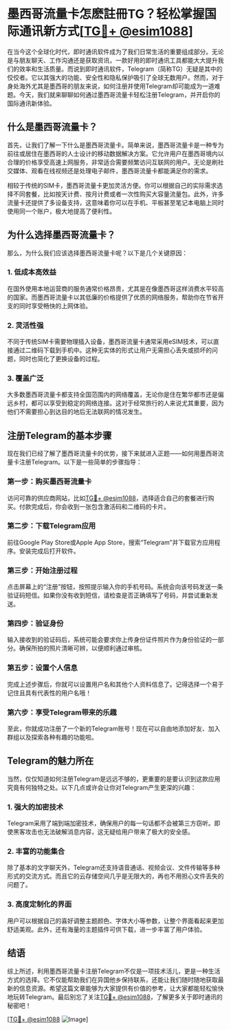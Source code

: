 # 墨西哥流量卡怎麽註冊TG？轻松掌握国际通讯新方式[[TG💪+ @esim1088](https://t.me/s/esim1088)]

在当今这个全球化时代，即时通讯软件成为了我们日常生活的重要组成部分。无论是与朋友聊天、工作沟通还是获取资讯，一款好用的即时通讯工具都能大大提升我们的效率和生活质量。而说到即时通讯软件，Telegram（简称TG）无疑是其中的佼佼者。它以其强大的功能、安全性和隐私保护吸引了全球无数用户。然而，对于身处海外尤其是墨西哥的朋友来说，如何注册并使用Telegram却可能成为一道难题。今天，我们就来聊聊如何通过墨西哥流量卡轻松注册Telegram，并开启你的国际通讯新体验。

## 什么是墨西哥流量卡？

首先，让我们了解一下什么是墨西哥流量卡。简单来说，墨西哥流量卡是一种专为前往或居住在墨西哥的人士设计的移动数据解决方案。它允许用户在墨西哥境内以合理的价格享受高速上网服务，非常适合需要频繁访问互联网的用户。无论是刷社交媒体、观看在线视频还是处理电子邮件，墨西哥流量卡都能满足你的需求。

相较于传统的SIM卡，墨西哥流量卡更加灵活方便。你可以根据自己的实际需求选择不同套餐，比如按天计费、按月计费或者一次性购买大容量流量包。此外，许多流量卡还提供了多设备支持，这意味着你可以在手机、平板甚至笔记本电脑上同时使用同一个账户，极大地提高了便利性。

## 为什么选择墨西哥流量卡？

那么，为什么我们应该选择墨西哥流量卡呢？以下是几个关键原因：

### 1. **低成本高效益**
   在国外使用本地运营商的服务通常价格昂贵，尤其是在像墨西哥这样消费水平较高的国家。而墨西哥流量卡以其低廉的价格提供了优质的网络服务，帮助你在节省开支的同时享受畅快的上网体验。

### 2. **灵活性强**
   不同于传统SIM卡需要物理插入设备，墨西哥流量卡通常采用eSIM技术，可以直接通过二维码下载到手机中。这种无实体的形式让用户无需担心丢失或损坏的问题，同时也简化了更换设备的过程。

### 3. **覆盖广泛**
   大多数墨西哥流量卡都支持全国范围内的网络覆盖，无论你是住在繁华都市还是偏远乡村，都可以享受到稳定的网络连接。这对于经常旅行的人来说尤其重要，因为他们不需要担心到达目的地后无法联网的情况发生。

## 注册Telegram的基本步骤

现在我们已经了解了墨西哥流量卡的优势，接下来就进入正题——如何用墨西哥流量卡注册Telegram。以下是一些简单的步骤指导：

### 第一步：购买墨西哥流量卡
访问可靠的供应商网站，比如[TG💪+ @esim1088](https://t.me/s/esim1088)，选择适合自己的套餐进行购买。付款完成后，你会收到一张包含激活码和二维码的卡片。

### 第二步：下载Telegram应用
前往Google Play Store或Apple App Store，搜索“Telegram”并下载官方应用程序。安装完成后打开软件。

### 第三步：开始注册过程
点击屏幕上的“注册”按钮，按照提示输入你的手机号码。系统会向该号码发送一条验证码短信。如果你没有收到短信，请检查是否正确填写了号码，并尝试重新发送。

### 第四步：验证身份
输入接收到的验证码后，系统可能会要求你上传身份证件照片作为身份验证的一部分。确保所拍的照片清晰可辨，以便顺利通过审核。

### 第五步：设置个人信息
完成上述步骤后，你就可以设置用户名和其他个人资料信息了。记得选择一个易于记住且具有代表性的用户名哦！

### 第六步：享受Telegram带来的乐趣
至此，你就成功注册了一个新的Telegram账号！现在可以自由地添加好友、加入群组以及探索各种有趣的功能啦。

## Telegram的魅力所在

当然，仅仅知道如何注册Telegram是远远不够的，更重要的是要认识到这款应用究竟有何独特之处。以下几点或许会让你对Telegram产生更深的兴趣：

### 1. **强大的加密技术**
   Telegram采用了端到端加密技术，确保用户的每一句话都不会被第三方窃听。即使黑客攻击也无法破解消息内容，这无疑给用户带来了极大的安全感。

### 2. **丰富的功能集合**
   除了基本的文字聊天外，Telegram还支持语音通话、视频会议、文件传输等多种形式的交流方式。而且它的云存储空间几乎是无限大的，再也不用担心文件丢失的问题了。

### 3. **高度定制化的界面**
   用户可以根据自己的喜好调整主题颜色、字体大小等参数，让整个界面看起来更加舒适美观。此外，还有海量的主题插件可供下载，进一步丰富了用户体验。

## 结语

综上所述，利用墨西哥流量卡注册Telegram不仅是一项技术活儿，更是一种生活方式的选择。它不仅能帮助我们在异国他乡保持联系，还能让我们随时随地获取最新的信息资源。希望这篇文章能够为大家提供有价值的参考，让大家都能轻松愉快地玩转Telegram。最后别忘了关注[TG💪+ @esim1088](https://t.me/s/esim1088)，了解更多关于即时通讯的秘密吧！

[[TG💪+ @esim1088](https://t.me/s/esim1088) ![Image](https://i.postimg.cc/4NQfJmqS/Snipaste-2025-05-13-00-14-12.png)]